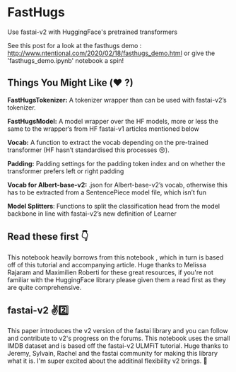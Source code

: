 # FastHugs
Use fastai-v2 with HuggingFace's pretrained transformers

See this post for a look at the fasthugs demo : http://www.ntentional.com/2020/02/18/fasthugs_demo.html or give the 'fasthugs_demo.ipynb' notebook a spin!


## Things You Might Like (❤️ ?)
**FastHugsTokenizer:** A tokenizer wrapper than can be used with fastai-v2’s tokenizer.

**FastHugsModel:** A model wrapper over the HF models, more or less the same to the wrapper’s from HF fastai-v1 articles mentioned below

**Vocab:** A function to extract the vocab depending on the pre-trained transformer (HF hasn’t standardised this processes 😢).

**Padding:** Padding settings for the padding token index and on whether the transformer prefers left or right padding

**Vocab for Albert-base-v2:** .json for Albert-base-v2’s vocab, otherwise this has to be extracted from a SentencePiece model file, which isn’t fun

**Model Splitters**: Functions to split the classification head from the model backbone in line with fastai-v2’s new definition of Learner

## Read these first 👇
This notebook heavily borrows from this notebook , which in turn is based off of this tutorial and accompanying article. Huge thanks to Melissa Rajaram and Maximilien Roberti for these great resources, if you're not familiar with the HuggingFace library please given them a read first as they are quite comprehensive.

## fastai-v2 ✌️2️⃣
This paper introduces the v2 version of the fastai library and you can follow and contribute to v2's progress on the forums. This notebook uses the small IMDB dataset and is based off the fastai-v2 ULMFiT tutorial. Huge thanks to Jeremy, Sylvain, Rachel and the fastai community for making this library what it is. I'm super excited about the additinal flexibility v2 brings. 🎉
